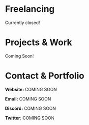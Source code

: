 <h1>Freelancing</h1>

Currently closed!

<h1>Projects & Work</h1>

Coming Soon!

<h1>Contact & Portfolio</h1>

<b>Website:</b> COMING SOON

<b>Email:</b> COMING SOON

<b>Discord:</b> COMING SOON

<b>Twitter:</b> COMING SOON
